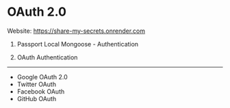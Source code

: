 # OAuth 2.0
Website: https://share-my-secrets.onrender.com

1. Passport Local Mongoose - Authentication

2. OAuth Authentication
---------------------------
- Google OAuth 2.0
- Twitter OAuth
- Facebook OAuth
- GitHub OAuth




